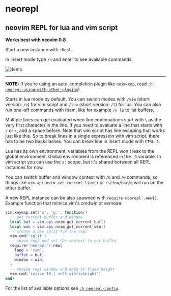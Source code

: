# neorepl

## neovim REPL for lua and vim script

**Works best with neovim 0.8**

Start a new instance with `:Repl`.

In insert mode type `/h` and enter to see available commands.

![demo](media/demo.gif)

---

**NOTE:** If you're using an auto-completion plugin like `nvim-cmp`, read
[`:h neorepl-using-with-other-plugins`](doc/neorepl.txt#L101)!

Starts in lua mode by default. You can switch modes with `/vim` (short version:
`/v`) for vim script and `/lua` (short version: `/l`) for lua. You can also run
one-off commands with them, like for example `/v ls` to list buffers.

Multiple lines can get evaluated when line continuations start with `\` as the
very first character in the line. If you need to evaluate a line that starts
with `/` or `\`, add a space before. Note that vim script has line escaping that
works just like this. So to break lines in a single expression with vim script,
there has to be two backslashes. You can break line in insert mode with `CTRL-J`.

Lua has its own environment, variables from the REPL won't leak to the global
environment. Global environment is referenced in the `_G` variable. In vim script
you can use the `s:` scope, but it's shared between all REPL instances for now.

You can switch buffer and window context with `/b` and `/w` commands, so things
like `vim.api.nvim_set_current_line()` or `:s/foo/bar/g` will run on the other
buffer.

A new REPL instance can be also spawned with `require'neorepl'.new{}`. Example
function that mimics vim's cmdwin or exmode:
```lua
vim.keymap.set('n', 'g:', function()
  -- get current buffer and window
  local buf = vim.api.nvim_get_current_buf()
  local win = vim.api.nvim_get_current_win()
  -- create a new split for the repl
  vim.cmd('split')
  -- spawn repl and set the context to our buffer
  require('neorepl').new{
    lang = 'vim',
    buffer = buf,
    window = win,
  }
  -- resize repl window and make it fixed height
  vim.cmd('resize 10 | setl winfixheight')
end)
```

For the list of available options see [`:h neorepl-config`](doc/neorepl.txt#L120).
